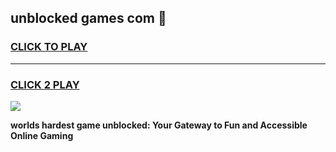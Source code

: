 
## unblocked games com 👋
<h3>
<a href="https://premium.freeplayer.one?title=unblocked_games_com&ref=13F">CLICK TO PLAY</a></h3>
<hr>

<h3>
<a href="https://premium.freeplayer.one?title=unblocked_games_com&ref=13F">CLICK 2 PLAY</a>
  
</h3>

<a href="https://premium.freeplayer.one?title=unblocked_games_com&ref=12F/"><img src="https://clearcache.store/games.png"></a>


**worlds hardest game unblocked: Your Gateway to Fun and Accessible Online Gaming**
